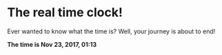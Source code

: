 # The real time clock!

Ever wanted to know what the time is? Well, your journey is about to end!

**The time is Nov 23, 2017, 01:13**